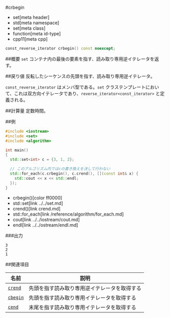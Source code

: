 #crbegin
* set[meta header]
* std[meta namespace]
* set[meta class]
* function[meta id-type]
* cpp11[meta cpp]

```cpp
const_reverse_iterator crbegin() const noexcept;
```


##概要
`set` コンテナ内の最後の要素を指す、読み取り専用逆イテレータを返す。


##戻り値
反転したシーケンスの先頭を指す、読み取り専用逆イテレータ。

`const_reverse_iterator` はメンバ型である。`set` クラステンプレートにおいて、これは双方向イテレータであり、`reverse_iterator<const_iterator>` と定義される。


##計算量
定数時間。


##例
```cpp
#include <iostream>
#include <set>
#include <algorithm>

int main()
{
  std::set<int> c = {3, 1, 2};

  // このアルゴリズム内ではcの書き換えを決して行わない
  std::for_each(c.crbegin(), c.crend(), [](const int& x) {
    std::cout << x << std::endl;
  });
}
```
* crbegin()[color ff0000]
* std::set[link ../../set.md]
* crend()[link crend.md]
* std::for_each[link /reference/algorithm/for_each.md]
* cout[link ../../iostream/cout.md]
* endl[link ../../ostream/endl.md]

###出力
```
3
2
1
```

##関連項目

| 名前                    | 説明                             |
|-------------------------|----------------------------------|
| [`crend`](crend.md)   | 先頭を指す読み取り専用逆イテレータを取得する |
| [`cbegin`](cbegin.md) | 先頭を指す読み取り専用イテレータを取得する   |
| [`cend`](cend.md)     | 末尾を指す読み取り専用イテレータを取得する   |

